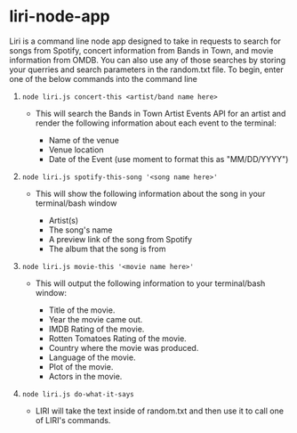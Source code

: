 # liri-node-app

Liri is a command line node app designed to take in requests to search for songs from Spotify, concert information from Bands in Town, and movie information from OMDB. You can also use any of those searches by storing your querries and search parameters in the random.txt file. To begin, enter one of the below commands into the command line

1. `node liri.js concert-this <artist/band name here>`

   * This will search the Bands in Town Artist Events API for an artist and render the following information about each event to the terminal:

     * Name of the venue
     * Venue location
     * Date of the Event (use moment to format this as "MM/DD/YYYY")

2. `node liri.js spotify-this-song '<song name here>'`

   * This will show the following information about the song in your terminal/bash window

     * Artist(s)
     * The song's name
     * A preview link of the song from Spotify
     * The album that the song is from

3. `node liri.js movie-this '<movie name here>'`

   * This will output the following information to your terminal/bash window:

       * Title of the movie.
       * Year the movie came out.
       * IMDB Rating of the movie.
       * Rotten Tomatoes Rating of the movie.
       * Country where the movie was produced.
       * Language of the movie.
       * Plot of the movie.
       * Actors in the movie.
     
4. `node liri.js do-what-it-says`

   * LIRI will take the text inside of random.txt and then use it to call one of LIRI's commands.
